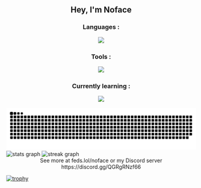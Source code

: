 <div align="center"><h2><b>Hey, I'm Noface</b></h2></div>

<div align="center"><h3>Languages :</h3></div>
<p align="center">
    <img src="https://skillicons.dev/icons?i=js,html,css,lua,md,powershell,py,cpp,bash">
</p>

<div align="center"><h3>Tools :</h3></div>
<p align="center">
    <img src="https://skillicons.dev/icons?i=discord,electron,git,github,gitlab,gradle,blender,androidstudio,arduino,atom,aws,debian,dotnet,eclipse,gamemakerstudio,gcp,gmail,ai,instagram,kali,linux,nodejs,npm,pycharm,pytorch,raspberrypi,react,redhat,regex,robloxstudio,sqlite,stackoverflow,sublime,selenium,svg,ubuntu,unity,unreal,vercel,vim,visualstudio">
</p>

<div align="center"><h3>Currently learning :</h3></div>
<p align="center">
    <img src="https://skillicons.dev/icons?i=c,cs,java">
</p>

<img src="https://raw.githubusercontent.com/lucasodevdottk/lucasodevdottk/output/snake.svg" alt="Snake animation" />

<div align="left">
  <img src="https://github-readme-stats.vercel.app/api?username=noface1200&theme=dark&show_icons=true&hide_border=false&count_private=true" height="150" alt="stats graph"  />
  <img src="https://github-readme-streak-stats.herokuapp.com/?user=noface1200&theme=dark&hide_border=false" height="150" alt="streak graph"  />
</div>

<div align="center">See more at feds.lol/noface or my Discord server https://discord.gg/QGRgRNzf66</div>

[![trophy](https://github-profile-trophy.vercel.app/?username=noface1200&theme=dracula)](https://discord.gg/dxar3FGhdG)
